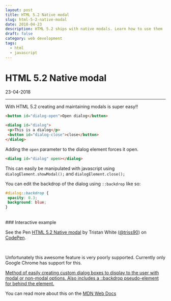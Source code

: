 ```yaml
---
layout: post
title: HTML 5.2 Native modal
slug: html-5-2-native-modal
date: 2018-04-23
description: HTML 5.2 ships with native modals. Learn how to use them
draft: false
category: web development
tags:
  - html
  - javascript
---
```


# HTML 5.2 Native modal

<p class='timestamp'><time datetime='23-04-2018'>23-04-2018</time></p>
<hr>

With HTML 5.2 creating and maintaining modals is super easy!!

```html
<button id="dialog-open">Open dialog</button>

<dialog id="dialog">
 <p>This is a dialog</p>
 <button id="dialog-close">close</button>
</dialog>
```

Adding the `open` parameter to the dialog element forces it open.

```html
<dialog id="dialog" open></dialog>
```

This can easily be manipulated with javascript using `dialogElement.showModal();` and `dialogElement.close();`

You can edit the backdrop of the dialog using `::backdrop` like so:

```css
#dialog::backdrop {
 opacity: 0.3;
 background: blue;
}
```

<br>
### Interactive example
<p data-height="465" data-theme-id="light" data-slug-hash="wpxEEe" data-default-tab="result" data-user="triss90" data-embed-version="2" data-pen-title="HTML 5.2 Native modal" class="codepen">See the Pen <a href="https://codepen.io/triss90/pen/wpxEEe/">HTML 5.2 Native modal</a> by Tristan  White (<a href="https://codepen.io/triss90">@triss90</a>) on <a href="https://codepen.io">CodePen</a>.</p>
<script async src="https://static.codepen.io/assets/embed/ei.js"></script>

<br>

Unfortunately this awesome feature is very poorly supported. Currently only Google Chrome has support for this.

<p class="ciu_embed" data-feature="dialog" data-periods="future_1,current,past_1,past_2" data-accessible-colours="false">
  <a href="https://caniuse.com/#feat=dialog">Method of easily creating custom dialog boxes to display to the user with modal or non-modal options. Also includes a ::backdrop pseudo-element for behind the element.</a>
</p>

You can read more about this on the [MDN Web Docs](https://developer.mozilla.org/en-US/docs/Web/HTML/Element/dialog)

<script src="https://cdn.jsdelivr.net/gh/ireade/caniuse-embed/public/caniuse-embed.min.js"></script>
